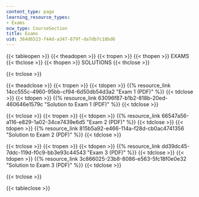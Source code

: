 ```yaml
---
content_type: page
learning_resource_types:
- Exams
ocw_type: CourseSection
title: Exams
uid: 364d6523-f44d-a347-879f-da7db7c18bd6
---
```


{{< tableopen >}}
{{< theadopen >}}
{{< tropen >}}
{{< thopen >}}
EXAMS
{{< thclose >}}
{{< thopen >}}
SOLUTIONS
{{< thclose >}}

{{< trclose >}}

{{< theadclose >}}
{{< tropen >}}
{{< tdopen >}}
{{% resource_link 14cc555c-4960-95bb-cf94-6d50db54d3a2 "Exam 1 (PDF)" %}}
{{< tdclose >}}
{{< tdopen >}}
{{% resource_link 63096f87-b1b2-818b-20ed-460646e1579c "Solution to Exam 1 (PDF)" %}}
{{< tdclose >}}

{{< trclose >}}
{{< tropen >}}
{{< tdopen >}}
{{% resource_link 66547a56-a116-e829-1a02-34ce7439e6d5 "Exam 2 (PDF)" %}}
{{< tdclose >}}
{{< tdopen >}}
{{% resource_link 815b5a92-e466-114a-f28d-cb0ac4741356 "Solution to Exam 2 (PDF)" %}}
{{< tdclose >}}

{{< trclose >}}
{{< tropen >}}
{{< tdopen >}}
{{% resource_link dd39dc45-7ddc-119d-f0c9-bb3e93c44543 "Exam 3 (PDF)" %}}
{{< tdclose >}}
{{< tdopen >}}
{{% resource_link 3c866025-23b8-8086-e563-5fc18f0e0e32 "Solution to Exam 3 (PDF)" %}}
{{< tdclose >}}

{{< trclose >}}

{{< tableclose >}}